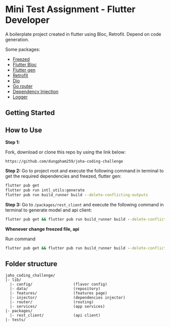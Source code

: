 
# Mini Test Assignment - Flutter Developer

A boilerplate project created in flutter using Bloc, Retrofit. Depend on code generation.

Some packages: 
  - [Freezed](https://pub.dev/packages/freezed)
  - [Flutter Bloc](https://pub.dev/packages/flutter_bloc)
  - [Flutter gen](https://pub.dev/packages/flutter_gen)
  - [Retrofit](https://pub.dev/packages/retrofit)
  - [Dio](https://pub.dev/packages/retrofit)
  - [Go router](https://pub.dev/packages/go_router)
  - [Dependency Injection](https://github.com/fluttercommunity/get_it)
  - [Logger](https://pub.dev/packages/logger)


## Getting Started


## How to Use 
**Step 1:**

Fork, download or clone this repo by using the link below:

```
https://github.com/dungpham259/joha-coding-challenge
```

**Step 2:**
Go to project root and execute the following command in terminal to get the required dependencies and freezed, flutter gen: 

```cmd
flutter pub get
flutter pub run intl_utils:generate
flutter pub run build_runner build --delete-conflicting-outputs
```

**Step 3:**
Go to `/packages/rest_client` and execute the following command in terminal to generate model and api client: 

```cmd
flutter pub get && flutter pub run build_runner build --delete-conflicting-outputs
```

**Whenever change freezed file, api**

Run command
```cmd
flutter pub get && flutter pub run build_runner build --delete-conflicting-outputs
```

## Folder structure
```
jaho_coding_challenge/
|- lib/
  |- config/                  (flavor config)
  |- data/                    (repository)
  |- features/                (features page)
  |- injector/                (dependencies injector)
  |- router/                  (routing)
  |- services/                (app services)
|- packages/
  |- rest_client/             (api client)
|- tests/


```

